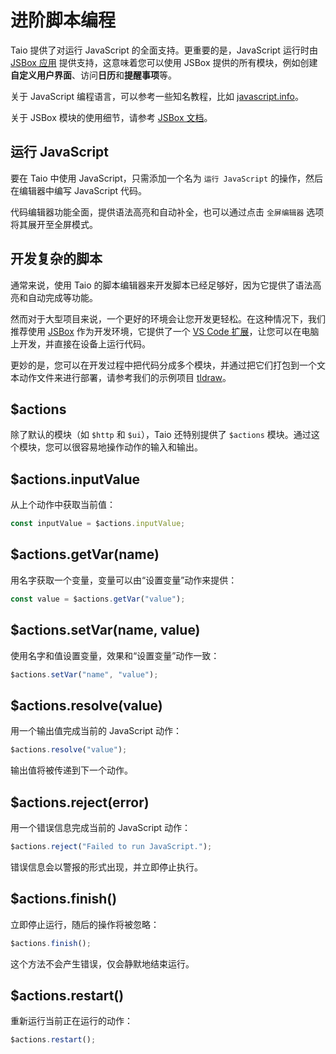 # 进阶脚本编程

Taio 提供了对运行 JavaScript 的全面支持。更重要的是，JavaScript 运行时由 [JSBox 应用](https://apps.apple.com/bo/app/id1312014438) 提供支持，这意味着您可以使用 JSBox 提供的所有模块，例如创建**自定义用户界面**、访问**日历**和**提醒事项**等。

关于 JavaScript 编程语言，可以参考一些知名教程，比如 [javascript.info](https://javascript.info/)。

关于 JSBox 模块的使用细节，请参考 [JSBox 文档](https://docs.xteko.com/#/)。

## 运行 JavaScript

要在 Taio 中使用 JavaScript，只需添加一个名为 `运行 JavaScript` 的操作，然后在编辑器中编写 JavaScript 代码。

代码编辑器功能全面，提供语法高亮和自动补全，也可以通过点击 `全屏编辑器` 选项将其展开至全屏模式。

## 开发复杂的脚本

通常来说，使用 Taio 的脚本编辑器来开发脚本已经足够好，因为它提供了语法高亮和自动完成等功能。

然而对于大型项目来说，一个更好的环境会让您开发更轻松。在这种情况下，我们推荐使用 [JSBox](https://apps.apple.com/bo/app/id1312014438) 作为开发环境，它提供了一个 [VS Code 扩展](https://marketplace.visualstudio.com/items?itemName=Ying.jsbox)，让您可以在电脑上开发，并直接在设备上运行代码。

更妙的是，您可以在开发过程中把代码分成多个模块，并通过把它们打包到一个文本动作文件来进行部署，请参考我们的示例项目 [tldraw](https://github.com/cyanzhong/tldraw/tree/main/apps/jsbox)。

## $actions

除了默认的模块（如 `$http` 和 `$ui`），Taio 还特别提供了 `$actions` 模块。通过这个模块，您可以很容易地操作动作的输入和输出。

## $actions.inputValue

从上个动作中获取当前值：

```js
const inputValue = $actions.inputValue;
```

## $actions.getVar(name)

用名字获取一个变量，变量可以由“设置变量”动作来提供：

```js
const value = $actions.getVar("value");
```

## $actions.setVar(name, value)

使用名字和值设置变量，效果和“设置变量”动作一致：

```js
$actions.setVar("name", "value");
```

## $actions.resolve(value)

用一个输出值完成当前的 JavaScript 动作：

```js
$actions.resolve("value");
```

输出值将被传递到下一个动作。

## $actions.reject(error)

用一个错误信息完成当前的 JavaScript 动作：

```js
$actions.reject("Failed to run JavaScript.");
```

错误信息会以警报的形式出现，并立即停止执行。

## $actions.finish()

立即停止运行，随后的操作将被忽略：

```js
$actions.finish();
```

这个方法不会产生错误，仅会静默地结束运行。

## $actions.restart()

重新运行当前正在运行的动作：

```js
$actions.restart();
```